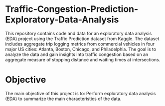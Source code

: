 # Traffic-Congestion-Prediction-Exploratory-Data-Analysis
This repository contains code and data for an exploratory data analysis (EDA) project using the Traffic Prediction dataset from Kaggle. The dataset includes aggregate trip logging metrics from commercial vehicles in four major US cities: Atlanta, Boston, Chicago, and Philadelphia. The goal is to analyze the data and gain insights into traffic congestion based on an aggregate measure of stopping distance and waiting times at intersections.

# Objective
The main objective of this project is to:
Perform exploratory data analysis (EDA) to summarize the main characteristics of the data.
